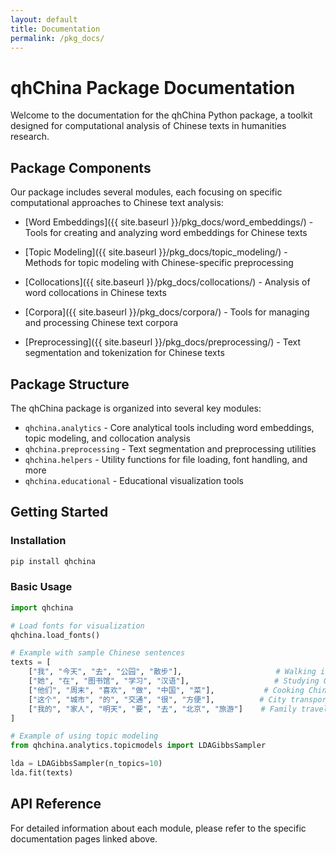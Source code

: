 ```yaml
---
layout: default
title: Documentation
permalink: /pkg_docs/
---
```


# qhChina Package Documentation

Welcome to the documentation for the qhChina Python package, a toolkit designed for computational analysis of Chinese texts in humanities research.

## Package Components

Our package includes several modules, each focusing on specific computational approaches to Chinese text analysis:

- [Word Embeddings]({{ site.baseurl }}/pkg_docs/word_embeddings/) - Tools for creating and analyzing word embeddings for Chinese texts
- [Topic Modeling]({{ site.baseurl }}/pkg_docs/topic_modeling/) - Methods for topic modeling with Chinese-specific preprocessing

- [Collocations]({{ site.baseurl }}/pkg_docs/collocations/) - Analysis of word collocations in Chinese texts
- [Corpora]({{ site.baseurl }}/pkg_docs/corpora/) - Tools for managing and processing Chinese text corpora
- [Preprocessing]({{ site.baseurl }}/pkg_docs/preprocessing/) - Text segmentation and tokenization for Chinese texts

## Package Structure

The qhChina package is organized into several key modules:

- `qhchina.analytics` - Core analytical tools including word embeddings, topic modeling, and collocation analysis
- `qhchina.preprocessing` - Text segmentation and preprocessing utilities
- `qhchina.helpers` - Utility functions for file loading, font handling, and more
- `qhchina.educational` - Educational visualization tools

## Getting Started

### Installation

```python
pip install qhchina
```

### Basic Usage

```python
import qhchina

# Load fonts for visualization
qhchina.load_fonts()

# Example with sample Chinese sentences
texts = [
    ["我", "今天", "去", "公园", "散步"],                     # Walking in the park
    ["她", "在", "图书馆", "学习", "汉语"],                   # Studying Chinese at the library
    ["他们", "周末", "喜欢", "做", "中国", "菜"],           # Cooking Chinese food on weekends
    ["这个", "城市", "的", "交通", "很", "方便"],          # City transportation
    ["我的", "家人", "明天", "要", "去", "北京", "旅游"]    # Family travel to Beijing
]

# Example of using topic modeling
from qhchina.analytics.topicmodels import LDAGibbsSampler

lda = LDAGibbsSampler(n_topics=10)
lda.fit(texts)
```

## API Reference

For detailed information about each module, please refer to the specific documentation pages linked above. 